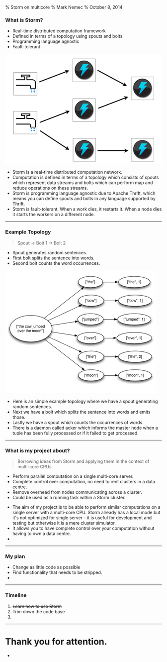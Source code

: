 % Storm on multicore
% Mark Nemec
% October 8, 2014

### What is Storm?

 * Real-time distributed computation framework
 * Defined in terms of a topology using spouts and bolts
 * Programming language agnostic
 * Fault-tolerant

![](topology.png)

<div class="notes">

 * Storm is a real-time distributed computation network.
 * Computation is defined in terms of a topology which consists of spouts which represent data streams and bolts which can perform map and reduce operations on these streams.
 * Storm is programming language agnostic due to Apache Thrift, which means you can define spouts and bolts in any language supported by Thrift.
 * Storm is fault-tolerant. When a work dies, it restarts it. When a node dies it starts the workers on a different node.

</div>

---

### Example Topology

> Spout -> Bolt 1 -> Bolt 2

 * Spout generates random sentences.
 * First bolt splits the sentence into words.
 * Second bolt counts the word occurrences.

![](tuple_tree.png)

<div class="notes">

 * Here is an simple example topology where we have a spout generating random sentences.
 * Next we have a bolt which splits the sentence into words and emits those.
 * Lastly we have a spout which counts the occurrences of words.
 * There is a daemon called acker which informs the master node when a tuple has been fully processed or if it failed to get processed.

</div>

---

### What is my project about?

> Borrowing ideas from Storm and applying them in the context of multi-core CPUs.

 * Perform parallel computation on a single multi-core server.
 * Complete control over computation, no need to rent clusters in a data centre.
 * Remove overhead from nodes communicating across a cluster.
 * Could be used as a running task within a Storm cluster.

<div class="notes">

 * The aim of my project is to be able to perform similar computations on a single server with a multi-core CPU. Storm already has a local mode but it's not optimized for single server - it is useful for development and testing but otherwise it is a mere cluster simulator.
 * It allows you to have complete control over your computation without having to own a data centre.
 * 

</div>

---

### My plan

 * Change as little code as possible
 * Find functionality that needs to be stripped.
 * 

---

### Timeline

 1. ~~Learn how to use Storm~~
 2. Trim down the code base
 3. 

---

# Thank you for attention.

 * 
